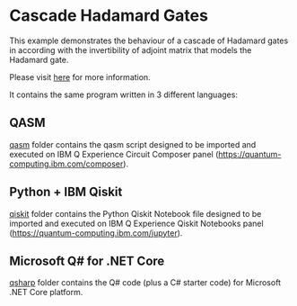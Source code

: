 # Cascade Hadamard Gates

This example demonstrates the behaviour of a cascade of Hadamard gates in according with the invertibility of adjoint matrix that models the Hadamard gate.

Please visit [here](https://computationalmindset.com/en/quantum-computing/hadamard-gate-cascade.html) for more information.

It contains the same program written in 3 different languages:

## QASM
[qasm](./qasm) folder contains the qasm script designed to be imported and executed on IBM Q Experience Circuit Composer panel (https://quantum-computing.ibm.com/composer).

## Python + IBM Qiskit
[qiskit](./qiskit) folder contains the Python Qiskit Notebook file designed to be imported and executed on IBM Q Experience Qiskit Notebooks panel (https://quantum-computing.ibm.com/jupyter).

## Microsoft Q# for .NET Core
[qsharp](./qsharp) folder contains the Q# code (plus a C# starter code) for Microsoft .NET Core platform.

